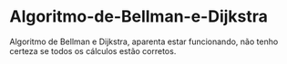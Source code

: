 # Algoritmo-de-Bellman-e-Dijkstra
Algoritmo de Bellman e Dijkstra, aparenta estar funcionando, não tenho certeza se todos os cálculos estão corretos.
